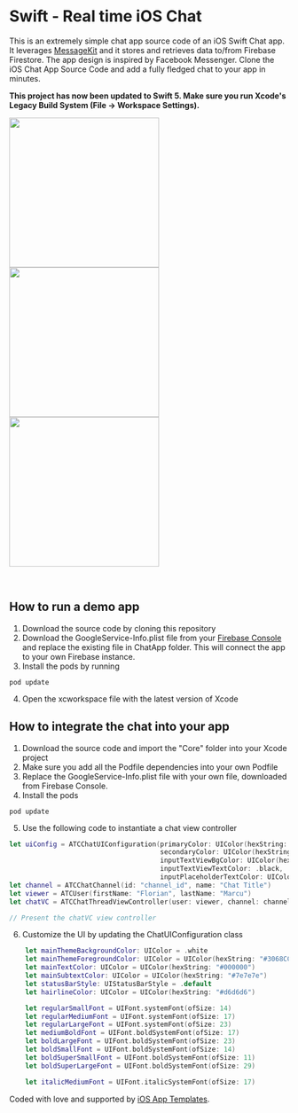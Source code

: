 # Swift - Real time iOS Chat

This is an extremely simple chat app source code of an iOS Swift Chat app. It leverages <a href="https://github.com/MessageKit/MessageKit">MessageKit</a> and it stores and retrieves data to/from Firebase Firestore. The app design is inspired by Facebook Messenger. Clone the iOS Chat App Source Code and add a fully fledged chat to your app in minutes.

<b> This project has now been updated to Swift 5. Make sure you run Xcode's Legacy Build System (File -> Workspace Settings).</b> 

<a href="https://www.iosapptemplates.com/templates/swift-ios-chat-firebase-realtime"><img width="270px" src="https://www.iosapptemplates.com/wp-content/uploads/2018/09/swift-ios-chat-app-threads.png" /></a>
<a href="https://www.iosapptemplates.com/templates/swift-ios-chat-firebase-realtime"><img width="270px" src="https://www.iosapptemplates.com/wp-content/uploads/2018/09/swift-ios-chat-app-room.png" /></a>
<a href="https://www.iosapptemplates.com/templates/swift-ios-chat-firebase-realtime"><img width="270px" src="https://www.iosapptemplates.com/wp-content/uploads/2018/09/swift-ios-chat-app-room-keyboard.png" /></a>

<br/>

## How to run a demo app

1. Download the source code by cloning this repository
2. Download the GoogleService-Info.plist file from your <a href="https://console.firebase.google.com">Firebase Console</a> and replace the existing file in ChatApp folder. This will connect the app to your own Firebase instance.
3. Install the pods by running
```
pod update
```
4. Open the xcworkspace file with the latest version of Xcode

## How to integrate the chat into your app

1. Download the source code and import the "Core" folder into your Xcode project
2. Make sure you add all the Podfile dependencies into your own Podfile
3. Replace the GoogleService-Info.plist file with your own file, downloaded from Firebase Console.
4. Install the pods

```
pod update
```

5. Use the following code to instantiate a chat view controller

```swift
let uiConfig = ATCChatUIConfiguration(primaryColor: UIColor(hexString: "#0084ff"),
                                      secondaryColor: UIColor(hexString: "#f0f0f0"),
                                      inputTextViewBgColor: UIColor(hexString: "#f4f4f6"),
                                      inputTextViewTextColor: .black,
                                      inputPlaceholderTextColor: UIColor(hexString: "#979797"))
let channel = ATCChatChannel(id: "channel_id", name: "Chat Title")
let viewer = ATCUser(firstName: "Florian", lastName: "Marcu")
let chatVC = ATCChatThreadViewController(user: viewer, channel: channel, uiConfig: uiConfig)

// Present the chatVC view controller

```

6. Customize the UI by updating the ChatUIConfiguration class

```swift
    let mainThemeBackgroundColor: UIColor = .white
    let mainThemeForegroundColor: UIColor = UIColor(hexString: "#3068CC")
    let mainTextColor: UIColor = UIColor(hexString: "#000000")
    let mainSubtextColor: UIColor = UIColor(hexString: "#7e7e7e")
    let statusBarStyle: UIStatusBarStyle = .default
    let hairlineColor: UIColor = UIColor(hexString: "#d6d6d6")

    let regularSmallFont = UIFont.systemFont(ofSize: 14)
    let regularMediumFont = UIFont.systemFont(ofSize: 17)
    let regularLargeFont = UIFont.systemFont(ofSize: 23)
    let mediumBoldFont = UIFont.boldSystemFont(ofSize: 17)
    let boldLargeFont = UIFont.boldSystemFont(ofSize: 23)
    let boldSmallFont = UIFont.boldSystemFont(ofSize: 14)
    let boldSuperSmallFont = UIFont.boldSystemFont(ofSize: 11)
    let boldSuperLargeFont = UIFont.boldSystemFont(ofSize: 29)

    let italicMediumFont = UIFont.italicSystemFont(ofSize: 17)
```

Coded with love and supported by <a href="https://www.iosapptemplates.com">iOS App Templates</a>.

